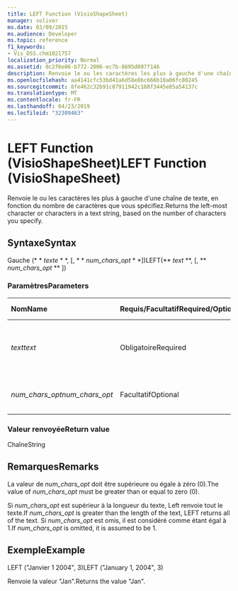 ```yaml
---
title: LEFT Function (VisioShapeSheet)
manager: soliver
ms.date: 03/09/2015
ms.audience: Developer
ms.topic: reference
f1_keywords:
- Vis_DSS.chm1021757
localization_priority: Normal
ms.assetid: 0c2f6e06-b772-2006-ec7b-8695d097f146
description: Renvoie le ou les caractères les plus à gauche d'une chaîne de texte, en fonction du nombre de caractères que vous spécifiez.
ms.openlocfilehash: aa4141cfc53bd41a6d58e8bc666b18a06fc80245
ms.sourcegitcommit: 8fe462c32b91c87911942c188f3445e85a54137c
ms.translationtype: MT
ms.contentlocale: fr-FR
ms.lasthandoff: 04/23/2019
ms.locfileid: "32309463"
---
```

# <a name="left-function-visioshapesheet"></a><span data-ttu-id="d2f7b-103">LEFT Function (VisioShapeSheet)</span><span class="sxs-lookup"><span data-stu-id="d2f7b-103">LEFT Function (VisioShapeSheet)</span></span>

<span data-ttu-id="d2f7b-104">Renvoie le ou les caractères les plus à gauche d'une chaîne de texte, en fonction du nombre de caractères que vous spécifiez.</span><span class="sxs-lookup"><span data-stu-id="d2f7b-104">Returns the left-most character or characters in a text string, based on the number of characters you specify.</span></span>
  
## <a name="syntax"></a><span data-ttu-id="d2f7b-105">Syntaxe</span><span class="sxs-lookup"><span data-stu-id="d2f7b-105">Syntax</span></span>

<span data-ttu-id="d2f7b-106">Gauche (\* \* *texte* \* \*, [, \* \* *num_chars_opt* \* \*])</span><span class="sxs-lookup"><span data-stu-id="d2f7b-106">LEFT(\*\* *text* \*\*, [, \*\* *num_chars_opt* \*\* ])</span></span> 
  
### <a name="parameters"></a><span data-ttu-id="d2f7b-107">Paramètres</span><span class="sxs-lookup"><span data-stu-id="d2f7b-107">Parameters</span></span>

|<span data-ttu-id="d2f7b-108">**Nom**</span><span class="sxs-lookup"><span data-stu-id="d2f7b-108">**Name**</span></span>|<span data-ttu-id="d2f7b-109">**Requis/Facultatif**</span><span class="sxs-lookup"><span data-stu-id="d2f7b-109">**Required/Optional**</span></span>|<span data-ttu-id="d2f7b-110">**Type de données**</span><span class="sxs-lookup"><span data-stu-id="d2f7b-110">**Data Type**</span></span>|<span data-ttu-id="d2f7b-111">**Description**</span><span class="sxs-lookup"><span data-stu-id="d2f7b-111">**Description**</span></span>|
|:-----|:-----|:-----|:-----|
| <span data-ttu-id="d2f7b-112">_text_</span><span class="sxs-lookup"><span data-stu-id="d2f7b-112">_text_</span></span> <br/> |<span data-ttu-id="d2f7b-113">Obligatoire</span><span class="sxs-lookup"><span data-stu-id="d2f7b-113">Required</span></span>  <br/> |<span data-ttu-id="d2f7b-114">**String**</span><span class="sxs-lookup"><span data-stu-id="d2f7b-114">**String**</span></span> <br/> |<span data-ttu-id="d2f7b-115">Chaîne de texte qui contient les caractères à extraire.</span><span class="sxs-lookup"><span data-stu-id="d2f7b-115">The text string that contains the characters you want to extract.</span></span>  <br/> |
| <span data-ttu-id="d2f7b-116">_num_chars_opt_</span><span class="sxs-lookup"><span data-stu-id="d2f7b-116">_num_chars_opt_</span></span> <br/> |<span data-ttu-id="d2f7b-117">Facultatif</span><span class="sxs-lookup"><span data-stu-id="d2f7b-117">Optional</span></span>  <br/> |<span data-ttu-id="d2f7b-118">**Numérique**</span><span class="sxs-lookup"><span data-stu-id="d2f7b-118">**Numeric**</span></span> <br/> |<span data-ttu-id="d2f7b-119">Nombre de caractères à extraire.</span><span class="sxs-lookup"><span data-stu-id="d2f7b-119">The number of characters you want to extract.</span></span>  <br/> |
   
### <a name="return-value"></a><span data-ttu-id="d2f7b-120">Valeur renvoyée</span><span class="sxs-lookup"><span data-stu-id="d2f7b-120">Return value</span></span>

<span data-ttu-id="d2f7b-121">Chaîne</span><span class="sxs-lookup"><span data-stu-id="d2f7b-121">String</span></span>
  
## <a name="remarks"></a><span data-ttu-id="d2f7b-122">Remarques</span><span class="sxs-lookup"><span data-stu-id="d2f7b-122">Remarks</span></span>

<span data-ttu-id="d2f7b-123">La valeur de _num_chars_opt_ doit être supérieure ou égale à zéro (0).</span><span class="sxs-lookup"><span data-stu-id="d2f7b-123">The value of  _num_chars_opt_ must be greater than or equal to zero (0).</span></span> 
  
<span data-ttu-id="d2f7b-124">Si _num_chars_opt_ est supérieur à la longueur du texte, Left renvoie tout le texte.</span><span class="sxs-lookup"><span data-stu-id="d2f7b-124">If  _num_chars_opt_ is greater than the length of the text, LEFT returns all of the text.</span></span> <span data-ttu-id="d2f7b-125">Si _num_chars_opt_ est omis, il est considéré comme étant égal à 1.</span><span class="sxs-lookup"><span data-stu-id="d2f7b-125">If  _num_chars_opt_ is omitted, it is assumed to be 1.</span></span> 
  
## <a name="example"></a><span data-ttu-id="d2f7b-126">Exemple</span><span class="sxs-lookup"><span data-stu-id="d2f7b-126">Example</span></span>

<span data-ttu-id="d2f7b-127">LEFT ("Janvier 1 2004", 3)</span><span class="sxs-lookup"><span data-stu-id="d2f7b-127">LEFT ("January 1, 2004", 3)</span></span> 
  
<span data-ttu-id="d2f7b-128">Renvoie la valeur "Jan".</span><span class="sxs-lookup"><span data-stu-id="d2f7b-128">Returns the value "Jan".</span></span> 
  

